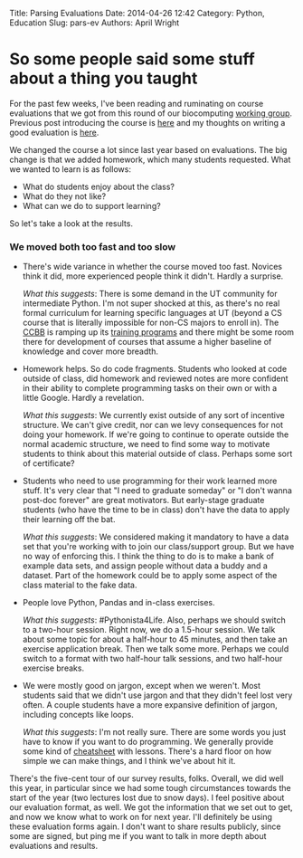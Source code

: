Title: Parsing Evaluations
Date: 2014-04-26 12:42
Category: Python, Education
Slug: pars-ev
Authors: April Wright


# So some people said some stuff about a thing you taught

For the past few weeks, I've been reading and ruminating on course evaluations that we got from this round of our biocomputing [working group](https://github.com/wrightaprilm/BioComputing2014). Previous post introducing the course is [here](http://wrightaprilm.github.io/first_half.html) and my thoughts on writing a good evaluation is [here](http://wrightaprilm.github.io/evals.html).

We changed the course a lot since last year based on evaluations. The big change is that we added homework, which many students requested. What we wanted to learn is as follows:

*   What do students enjoy about the class?
*   What do they not like?
*   What can we do to support learning?

So let's take a look at the results.

### We moved both too fast and too slow

*   There's wide variance in whether the course moved too fast. Novices think it did, more experienced people think it didn't. Hardly a surprise.

    _What this suggests_: There is some demand in the UT community for intermediate Python. I'm not super shocked at this, as there's no real formal curriculum for learning specific languages at UT (beyond a CS course that is literally impossible for non-CS majors to enroll in). The [CCBB](http://ccbb.biosci.utexas.edu/) is ramping up its [training programs](http://ccbb.biosci.utexas.edu/training.html) and there might be some room there for development of courses that assume a higher baseline of knowledge and cover more breadth.
*   Homework helps. So do code fragments. Students who looked at code outside of class, did homework and reviewed notes are more confident in their ability to complete programming tasks on their own or with a little Google. Hardly a revelation.

    _What this suggests_: We currently exist outside of any sort of incentive structure. We can't give credit, nor can we levy consequences for not doing your homework. If we're going to continue to operate outside the normal academic structure, we need to find some way to       motivate students to think about this material outside of class. Perhaps some sort of certificate?
*   Students who need to use programming for their work learned more stuff. It's very clear that "I need to graduate someday" or "I don't wanna post-doc forever" are great motivators. But early-stage graduate students (who have the time to be in class) don't have the data to apply their learning off the bat.

    _What this suggests_: We considered making it mandatory to have a data set that you're working with to join our class/support group. But we have no way of enforcing this. I think the thing to do is to make a bank of example data sets, and assign people without data a buddy and a dataset. Part of the homework could be to apply some aspect of the class material to the fake data.

*   People love Python, Pandas and in-class exercises.

    _What this suggests_: #Pythonista4Life. Also, perhaps we should switch to a two-hour session. Right now, we do a 1.5-hour session. We talk about some topic for about a half-hour to 45 minutes, and then take an exercise application break. Then we talk some more.     Perhaps we could switch to a format with two half-hour talk sessions, and two half-hour exercise breaks.
*   We were mostly good on jargon, except when we weren't. Most students said that we didn't use jargon and that they didn't feel lost very often. A couple students have a more expansive definition of jargon, including concepts like loops.

    _What this suggests_: I'm not really sure. There are some words you just have to know if you want to do programming. We generally       provide some kind of [cheatsheet](https://github.com/wrightaprilm/BioComputing2014/blob/master/lesson_2/CheatSheet.md) with lessons.        There's a hard floor on how simple we can make things, and I think we've about hit it.

There's the five-cent tour of our survey results, folks. Overall, we did well this year, in particular since we had some tough circumstances towards the start of the year (two lectures lost due to snow days). I feel positive about our evaluation format, as well. We got the information that we set out to get, and now we know what to work on for next year. I'll definitely be using these evaluation forms again. I don't want to share results publicly, since some are signed, but ping me if you want to talk in more depth about evaluations and results.

